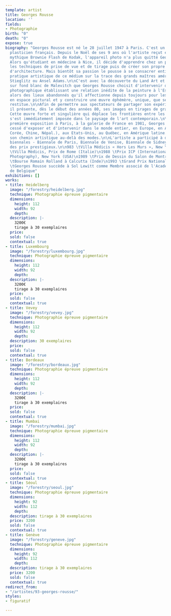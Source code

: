 ```yaml
---
template: artist
title: Georges Rousse
location: ''
fields:
- Photographie
birth: "0"
death: "0"
expose: true
biography: "Georges Rousse est né le 28 juillet 1947 à Paris. C'est un photographe
  plasticien français. Depuis le Noël de ses 9 ans où l'artiste reçut en cadeau le
  mythique Brownie Flash de Kodak, l'appareil photo n'a plus quitté Georges Rousse.
  Alors qu'étudiant en médecine à Nice, il décide d'apprendre chez un professionnel
  les techniques de prise de vue et de tirage puis de créer son propre studio de photographie
  d'architecture. Mais bientôt sa passion le pousse à se consacrer entièrement à une
  pratique artistique de ce médium sur la trace des grands maîtres américains, Steichen,
  Stieglitz ou Ansel Adams.\n\nC'est avec la découverte du Land Art et du Carré noir
  sur fond blanc de Malevitch que Georges Rousse choisit d'intervenir dans le champ
  photographique établissant une relation inédite de la peinture à l'Espace. Il investit
  alors des lieux abandonnés qu'il affectionne depuis toujours pour les transformer
  en espace pictural et y construire une œuvre éphémère, unique, que seule la photographie
  restitue.\n\nAfin de permettre aux spectateurs de partager son expérience de l'Espace
  il présente, dès le début des années 80, ses images en tirages de grand format.
  Cette œuvre forte et singulière qui déplace les frontières entre les médias traditionnels
  s'est immédiatement imposée dans le paysage de l'art contemporain.\n\nDepuis sa
  première exposition à Paris, à la galerie de France en 1981, Georges Rousse n'a
  cessé d'exposer et d'intervenir dans le monde entier, en Europe, en Asie (Japon,
  Corée, Chine, Népal.), aux Etats-Unis, au Québec, en Amérique latine..., poursuivant
  son chemin artistique au-delà des modes.\n\nL'artiste a participé à de nombreuses
  biennales - Biennale de Paris, Biennale de Venise, Biennale de Sidney. - et reçu
  des prix prestigieux.\n\n983 \tVilla Médicis « Hors Les Murs », New York (USA)\n1985-1987
  \tVilla Médicis, Prix de Rome (Italie)\n1988 \tPrix ICP (International Center of
  Photography), New York (USA)\n1989 \tPrix de Dessin du Salon de Montrouge\n1992
  \tBourse Romain Rolland à Calcutta (Inde)\n1993 \tGrand Prix National de la Photographie\n2008
  \tGeorges Rousse succède à Sol Lewitt comme Membre associé de l'Académie Royale
  de Belgique"
exhibitions: []
works:
- title: Heidelberg
  image: "/forestry/heidelberg.jpg"
  technique: Photographie épreuve pigmentaire
  dimensions:
    height: 112
    width: 92
    depth: 
  description: |-
    3200€
    tirage à 30 exemplaires
  price: 
  sold: false
  contextual: true
- title: Luxembourg
  image: "/forestry/luxembourg.jpg"
  technique: Photographie épreuve pigmentaire
  dimensions:
    height: 112
    width: 92
    depth: 
  description: |-
    3200€
    tirage à 30 exemplaires
  price: 
  sold: false
  contextual: true
- title: Vevey
  image: "/forestry/vevey.jpg"
  technique: Photographie épreuve pigmentaire
  dimensions:
    height: 112
    width: 92
    depth: 
  description: 30 exemplaires
  price: 
  sold: false
  contextual: true
- title: Bordeaux
  image: "/forestry/bordeaux.jpg"
  technique: Photographie épreuve pigmentaire
  dimensions:
    height: 112
    width: 92
    depth: 
  description: |-
    3200€
    tirage à 30 exemplaires
  price: 
  sold: false
  contextual: true
- title: Mumbai
  image: "/forestry/mumbai.jpg"
  technique: Photographie épreuve pigmentaire
  dimensions:
    height: 112
    width: 92
    depth: 
  description: |-
    3200€
    tirage à 30 exemplaires
  price: 
  sold: false
  contextual: true
- title: Séoul
  image: "/forestry/seoul.jpg"
  technique: Photographie épreuve pigmentaire
  dimensions:
    height: 92
    width: 112
    depth: 
  description: tirage à 30 exemplaires
  price: 3200
  sold: false
  contextual: true
- title: Genève
  image: "/forestry/geneve.jpg"
  technique: Photographie épreuve pigmentaire
  dimensions:
    height: 92
    width: 112
    depth: 
  description: tirage à 30 exemplaires
  price: 3200
  sold: false
  contextual: true
redirect_from:
- "/artistes/93-georges-rousse/"
styles:
- figuratif

---
```

